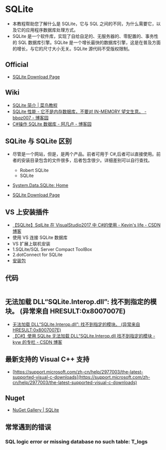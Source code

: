 # SQLite

- 本教程帮助您了解什么是 SQLite，它与 SQL 之间的不同，为什么需要它，以及它的应用程序数据库处理方式。
- SQLite 是一个软件库，实现了自给自足的、无服务器的、零配置的、事务性的 SQL 数据库引擎。SQLite 是一个增长最快的数据库引擎，这是在普及方面的增长，与它的尺寸大小无关。SQLite 源代码不受版权限制。

## Official

- [SQLite Download Page](https://www.sqlite.org/download.html)

## Wiki

- [SQLite 简介 | 菜鸟教程](http://www.runoob.com/sqlite/sqlite-intro.html)
- [SQLite 性能 - 它不是内存数据库，不要对 IN-MEMORY 望文生意。 - bbqz007 - 博客园](https://www.cnblogs.com/bbqzsl/p/6066851.html)
- [C#操作 SQLite 数据库 - 阿凡卢 - 博客园](https://www.cnblogs.com/luxiaoxun/p/3784729.html)

## SQLite 与 SQLite 区别

- 尽管是一个网站，但是，是两个产品。前者可用于 C#,后者可以直接使用。前者的安装目录包含的文件很多，后者包含很少。详细差别可以自行查找。

  - Robert SQLite
  - SQLite

- [System.Data.SQLite: Home](http://system.data.sqlite.org/index.html/doc/trunk/www/index.wiki)
- [SQLite Download Page](https://www.sqlite.org/download.html)

## VS 上安装插件

- [【SQLite】SqlLite 在 VisualStudio2017 中 C#的使用 - Kevin's life - CSDN 博客](https://blog.csdn.net/ght886/article/details/83791418)
- 使用 VS 连接 SQLite 数据库
- VS 扩展上联机安装
- 1.SQLite/SQL Server Compact ToolBox
- 2.dotConnect for SQLite
- [安装包](https://www.devart.com/dotconnect/sqlite/dcsqlitefree.exe)

## 代码

```C#

```

## 无法加载 DLL“SQLite.Interop.dll”: 找不到指定的模块。 (异常来自 HRESULT:0x8007007E)

- [无法加载 DLL“SQLite.Interop.dll”: 找不到指定的模块。 (异常来自 HRESULT:0x8007007E)](https://www.cnblogs.com/panjun/p/4635421.html)
- [【C#】使用 SQLite 无法加载 DLL“SQLite.Interop.dll 找不到指定的模块 - kyw 的专栏 - CSDN 博客](https://blog.csdn.net/kuyu05/article/details/82626194)

## 最新支持的 Visual C++ 支持

- [https://support.microsoft.com/zh-cn/help/2977003/the-latest-supported-visual-c-downloads](https://support.microsoft.com/zh-cn/help/2977003/the-latest-supported-visual-c-downloads)

## Nuget

- [NuGet Gallery
  | SQLite](https://www.nuget.org/profiles/SQLite)

## 常常遇到的错误

### SQL logic error or missing database no such table: T_logs
